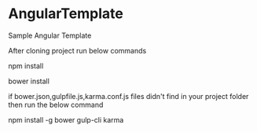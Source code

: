 # AngularTemplate
Sample Angular Template

After cloning project run below commands

npm install

bower install

if bower.json,gulpfile.js,karma.conf.js files didn't find in your project folder then run the below command

npm install -g bower gulp-cli karma
